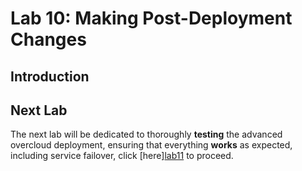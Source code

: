 # Lab 10: Making Post-Deployment Changes

## Introduction

## Next Lab

The next lab will be dedicated to thoroughly **testing** the advanced overcloud deployment, ensuring that everything **works** as expected, including service failover, click [here][lab11](./lab11.md) to proceed.
